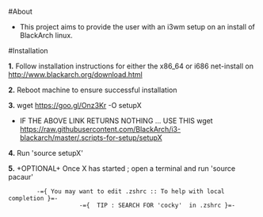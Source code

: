 #About

- This project aims to provide the user with an i3wm setup on an install of BlackArch linux.



#Installation

**1.** Follow installation instructions for either the x86_64 or i686 net-install on http://www.blackarch.org/download.html

**2.** Reboot machine to ensure successful installation

**3.** wget https://goo.gl/Onz3Kr -O setupX 


- IF THE ABOVE LINK RETURNS NOTHING	... USE THIS
	wget https://raw.githubusercontent.com/BlackArch/i3-blackarch/master/.scripts-for-setup/setupX

**4.** Run 'source setupX'
	
**5.** +OPTIONAL+    Once X has started ; open a terminal and run 'source pacaur'
		
			-={ You may want to edit .zshrc :: To help with local completion }=- 
						-={  TIP : SEARCH FOR 'cocky'  in .zshrc }=-
